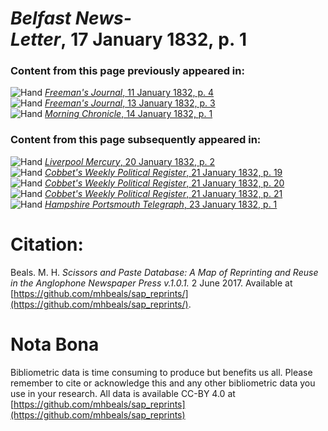 # *Belfast News-Letter*, 17 January 1832, p. 1  
  
### Content from this page previously appeared in:  
![Hand](http://scissorsandpaste.net/wp-content/uploads/2017/06/smallhandpointer.png) [*Freeman's Journal*, 11 January 1832, p. 4](https://mhbeals.github.io/sap_html/Freeman's-Journal/Freeman's-Journal-11-January-1832-p-4)  
![Hand](http://scissorsandpaste.net/wp-content/uploads/2017/06/smallhandpointer.png) [*Freeman's Journal*, 13 January 1832, p. 3](https://mhbeals.github.io/sap_html/Freeman's-Journal/Freeman's-Journal-13-January-1832-p-3)  
![Hand](http://scissorsandpaste.net/wp-content/uploads/2017/06/smallhandpointer.png) [*Morning Chronicle*, 14 January 1832, p. 1](https://mhbeals.github.io/sap_html/Morning-Chronicle/Morning-Chronicle-14-January-1832-p-1)  
  
### Content from this page subsequently appeared in:  
![Hand](http://scissorsandpaste.net/wp-content/uploads/2017/06/smallhandpointer.png) [*Liverpool Mercury*, 20 January 1832, p. 2](https://mhbeals.github.io/sap_html/Liverpool-Mercury/Liverpool-Mercury-20-January-1832-p-2)  
![Hand](http://scissorsandpaste.net/wp-content/uploads/2017/06/smallhandpointer.png) [*Cobbet's Weekly Political Register*, 21 January 1832, p. 19](https://mhbeals.github.io/sap_html/Cobbet's-Weekly-Political-Register/Cobbet's-Weekly-Political-Register-21-January-1832-p-19)  
![Hand](http://scissorsandpaste.net/wp-content/uploads/2017/06/smallhandpointer.png) [*Cobbet's Weekly Political Register*, 21 January 1832, p. 20](https://mhbeals.github.io/sap_html/Cobbet's-Weekly-Political-Register/Cobbet's-Weekly-Political-Register-21-January-1832-p-20)  
![Hand](http://scissorsandpaste.net/wp-content/uploads/2017/06/smallhandpointer.png) [*Cobbet's Weekly Political Register*, 21 January 1832, p. 21](https://mhbeals.github.io/sap_html/Cobbet's-Weekly-Political-Register/Cobbet's-Weekly-Political-Register-21-January-1832-p-21)  
![Hand](http://scissorsandpaste.net/wp-content/uploads/2017/06/smallhandpointer.png) [*Hampshire Portsmouth Telegraph*, 23 January 1832, p. 1](https://mhbeals.github.io/sap_html/Hampshire-Portsmouth-Telegraph/Hampshire-Portsmouth-Telegraph-23-January-1832-p-1)  


# Citation: 

Beals. M. H. *Scissors and Paste Database: A Map of Reprinting and Reuse in the Anglophone Newspaper Press v.1.0.1.* 2 June 2017. Available at [https://github.com/mhbeals/sap_reprints/](https://github.com/mhbeals/sap_reprints/). 

# Nota Bona

Bibliometric data is time consuming to produce but benefits us all. Please remember to cite or acknowledge this and any other bibliometric data you use in your research. All data is available CC-BY 4.0 at [https://github.com/mhbeals/sap_reprints](https://github.com/mhbeals/sap_reprints)